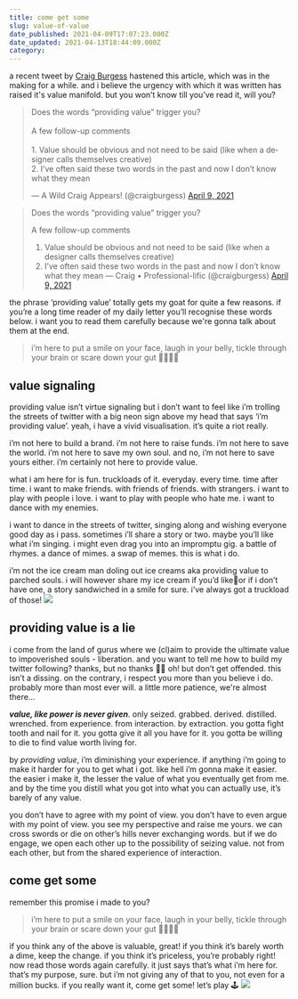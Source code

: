 ```yaml
---
title: come get some
slug: value-of-value
date_published: 2021-04-09T17:07:23.000Z
date_updated: 2021-04-13T18:44:09.000Z
category: 
---
```

a recent tweet by [Craig Burgess](https://www.getdoingthings.com) hastened this article, which was in the making for a while. and i believe the urgency with which it was written has raised it's value manifold. but you won’t know till you’ve read it, will you?
<blockquote class="twitter-tweet" data-theme="dark"><p lang="en" dir="ltr">Does the words “providing value” trigger you?<br><br>A few follow-up comments<br><br>1. Value should be obvious and not need to be said (like when a designer calls themselves creative)<br>2. I’ve often said these two words in the past and now I don’t know what they mean</p>&mdash; A Wild Craig Appears! (@craigburgess) <a href="https://twitter.com/craigburgess/status/1380537011522650118?ref_src=twsrc%5Etfw">April 9, 2021</a></blockquote> <script async src="https://platform.twitter.com/widgets.js" charset="utf-8"></script>

> Does the words “providing value” trigger you?
> 
> A few follow-up comments
> 
> 1. Value should be obvious and not need to be said (like when a designer calls themselves creative)
> 2. I’ve often said these two words in the past and now I don’t know what they mean
> &mdash; Craig • Professional-lific (@craigburgess) [April 9, 2021](https://twitter.com/craigburgess/status/1380537011522650118?ref_src=twsrc%5Etfw)

the phrase ‘providing value’ totally gets my goat for quite a few reasons. if you’re a long time reader of my daily letter you’ll recognise these words below. i want you to read them carefully because we're gonna talk about them at the end.

> i’m here to put a smile on your face, laugh in your belly, tickle through your brain or scare down your gut 🙂🤣🧠😱

## value signaling

providing value isn’t virtue signaling but i don’t want to feel like i’m trolling the streets of twitter with a big neon sign above my head that says ‘i’m providing value’. yeah, i have a vivid visualisation. it’s quite a riot really.

i’m not here to build a brand. i’m not here to raise funds. i’m not here to save the world. i’m not here to save my own soul. and no, i’m not here to save yours either. i’m certainly not here to provide value.

what i am here for is fun. truckloads of it. everyday. every time. time after time. i want to make friends. with friends of friends. with strangers. i want to play with people i love. i want to play with people who hate me. i want to dance with my enemies.

i want to dance in the streets of twitter, singing along and wishing everyone good day as i pass. sometimes i’ll share a story or two. maybe you’ll like what i’m singing. i might even drag you into an impromptu gig. a battle of rhymes. a dance of mimes. a swap of memes. this is what i do.

i’m not the ice cream man doling out ice creams aka providing value to parched souls. i will however share my ice cream if you’d like🍦or if i don’t have one, a story sandwiched in a smile for sure. i’ve always got a truckload of those!
![](https://images.unsplash.com/photo-1560864605-a54544918cb8?crop=entropy&amp;cs=tinysrgb&amp;fit=max&amp;fm=jpg&amp;ixid=MnwxNDIyNzR8MHwxfHNlYXJjaHwxNXx8aWNlJTIwY3JlYW0lMjB0cnVja3xlbnwwfHx8fDE2MTc5ODcxMzc&amp;ixlib=rb-1.2.1&amp;q=80&amp;w=1080)
## providing value is a lie

i come from the land of gurus where we (cl)aim to provide the ultimate value to impoverished souls - liberation. and you want to tell me how to build my twitter following? thanks, but no thanks 🙏🏽 oh! but don’t get offended. this isn’t a dissing. on the contrary, i respect you more than you believe i do. probably more than most ever will. a little more patience, we're almost there...

***value, like power is never given***. only seized. grabbed. derived. distilled. wrenched. from experience. from interaction. by extraction. you gotta fight tooth and nail for it. you gotta give it all you have for it. you gotta be willing to die to find value worth living for.

by *providing value*, i’m diminishing your experience. if anything i’m going to make it harder for you to get what i got. like hell i’m gonna make it easier. the easier i make it, the lesser the value of what you eventually get from me. and by the time you distill what you got into what you can actually use, it’s barely of any value.

you don’t have to agree with my point of view. you don’t have to even argue with my point of view. you see my perspective and raise me yours. we can cross swords or die on other’s hills never exchanging words. but if we do engage, we open each other up to the possibility of seizing value. not from each other, but from the shared experience of interaction.

## come get some

remember this promise i made to you?

> i’m here to put a smile on your face, laugh in your belly, tickle through your brain or scare down your gut 🙂🤣🧠😱

if you think any of the above is valuable, great! if you think it’s barely worth a dime, keep the change. if you think it’s priceless, you’re probably right! now read those words again carefully. it just says that’s what i’m here for. that’s my purpose, sure. but i’m not giving any of that to you, not even for a million bucks. if you really want it, come get some! let’s play 🕹
![](https://images.unsplash.com/photo-1500114434493-7cf32027f4fe?crop=entropy&amp;cs=tinysrgb&amp;fit=max&amp;fm=jpg&amp;ixid=MnwxNDIyNzR8MHwxfHNlYXJjaHwxNHx8Y2hhbGxlbmdlfGVufDB8fHx8MTYxNzk4NDY5OA&amp;ixlib=rb-1.2.1&amp;q=80&amp;w=1080)
